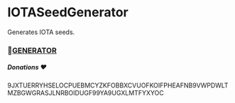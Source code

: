 # IOTASeedGenerator
Generates IOTA seeds.

### :link:[GENERATOR](https://urbankocmut.github.io/IOTASeedGenerator/)

##### Donations :heart:
9JXTUERRYHSELOCPUEBMCYZKFOBBXCVUOFKOIFPHEAFNB9VWPDWLTMZBGWGRASJLNRBOIDUGF99YA9UGXLMTFYXYOC